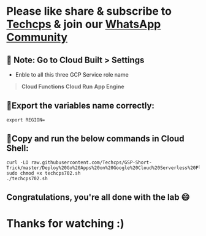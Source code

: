

# Please like share & subscribe to [Techcps](https://www.youtube.com/@techcps) & join our [WhatsApp Community](https://whatsapp.com/channel/0029Va9nne147XeIFkXYv71A)

## 🚨 Note: Go to Cloud Built > Settings
* Enble to all this three GCP Service role name

> **Cloud Functions**
> **Cloud Run**
> **App Engine**

## 🚨Export the variables name correctly:
```
export REGION=
```

## 🚨Copy and run the below commands in Cloud Shell:
```
curl -LO raw.githubusercontent.com/Techcps/GSP-Short-Trick/master/Deploy%20Go%20Apps%20on%20Google%20Cloud%20Serverless%20Platforms/techcps702.sh
sudo chmod +x techcps702.sh
./techcps702.sh
```

## Congratulations, you're all done with the lab 😄

# Thanks for watching :)
